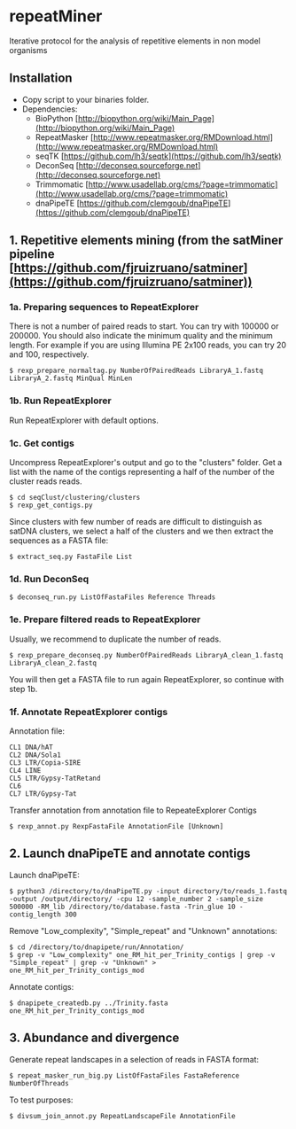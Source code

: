 # repeatMiner
Iterative protocol for the analysis of repetitive elements in non model organisms

## Installation
- Copy script to your binaries folder.
- Dependencies:
  * BioPython [http://biopython.org/wiki/Main_Page](http://biopython.org/wiki/Main_Page)
  * RepeatMasker [http://www.repeatmasker.org/RMDownload.html](http://www.repeatmasker.org/RMDownload.html)
  * seqTK [https://github.com/lh3/seqtk](https://github.com/lh3/seqtk)
  * DeconSeq [http://deconseq.sourceforge.net](http://deconseq.sourceforge.net)
  * Trimmomatic [http://www.usadellab.org/cms/?page=trimmomatic](http://www.usadellab.org/cms/?page=trimmomatic)
  * dnaPipeTE [https://github.com/clemgoub/dnaPipeTE](https://github.com/clemgoub/dnaPipeTE)

## 1. Repetitive elements mining (from the satMiner pipeline [https://github.com/fjruizruano/satminer](https://github.com/fjruizruano/satminer))

### 1a. Preparing sequences to RepeatExplorer

There is not a number of paired reads to start. You can try with 100000 or 200000. You should also indicate the minimum quality and the minimum length. For example if you are using Illumina PE 2x100 reads, you can try 20 and 100, respectively.

```
$ rexp_prepare_normaltag.py NumberOfPairedReads LibraryA_1.fastq LibraryA_2.fastq MinQual MinLen
```

### 1b. Run RepeatExplorer

Run RepeatExplorer with default options.

### 1c. Get contigs

Uncompress RepeatExplorer's output and go to the "clusters" folder. Get a list with the name of the contigs representing a half of the number of the cluster reads reads.

```
$ cd seqClust/clustering/clusters
$ rexp_get_contigs.py
```
Since clusters with few number of reads are difficult to distinguish as satDNA clusters, we select a half of the clusters and we then extract the sequences as a FASTA file:

```
$ extract_seq.py FastaFile List
```

### 1d. Run DeconSeq
```
$ deconseq_run.py ListOfFastaFiles Reference Threads
```

### 1e. Prepare filtered reads to RepeatExplorer
Usually, we recommend to duplicate the number of reads.
```
$ rexp_prepare_deconseq.py NumberOfPairedReads LibraryA_clean_1.fastq LibraryA_clean_2.fastq
```
You will then get a FASTA file to run again RepeatExplorer, so continue with step 1b.

### 1f. Annotate RepeatExplorer contigs

Annotation file:
```
CL1	DNA/hAT
CL2	DNA/Sola1
CL3	LTR/Copia-SIRE
CL4	LINE
CL5	LTR/Gypsy-TatRetand
CL6
CL7	LTR/Gypsy-Tat
```

Transfer annotation from annotation file to RepeateExplorer Contigs

```
$ rexp_annot.py RexpFastaFile AnnotationFile [Unknown]
```


## 2. Launch dnaPipeTE and annotate contigs

Launch dnaPipeTE:

```
$ python3 /directory/to/dnaPipeTE.py -input directory/to/reads_1.fastq -output /output/directory/ -cpu 12 -sample_number 2 -sample_size 500000 -RM_lib /directory/to/database.fasta -Trin_glue 10 -contig_length 300
```
Remove "Low_complexity", "Simple_repeat" and "Unknown" annotations:

```
$ cd /directory/to/dnapipete/run/Annotation/
$ grep -v "Low_complexity" one_RM_hit_per_Trinity_contigs | grep -v "Simple_repeat" | grep -v "Unknown" > one_RM_hit_per_Trinity_contigs_mod
```
Annotate contigs:

```
$ dnapipete_createdb.py ../Trinity.fasta one_RM_hit_per_Trinity_contigs_mod

```
## 3. Abundance and divergence

Generate repeat landscapes in a selection of reads in FASTA format:

```
$ repeat_masker_run_big.py ListOfFastaFiles FastaReference NumberOfThreads
```

To test purposes:

```
$ divsum_join_annot.py RepeatLandscapeFile AnnotationFile
```
